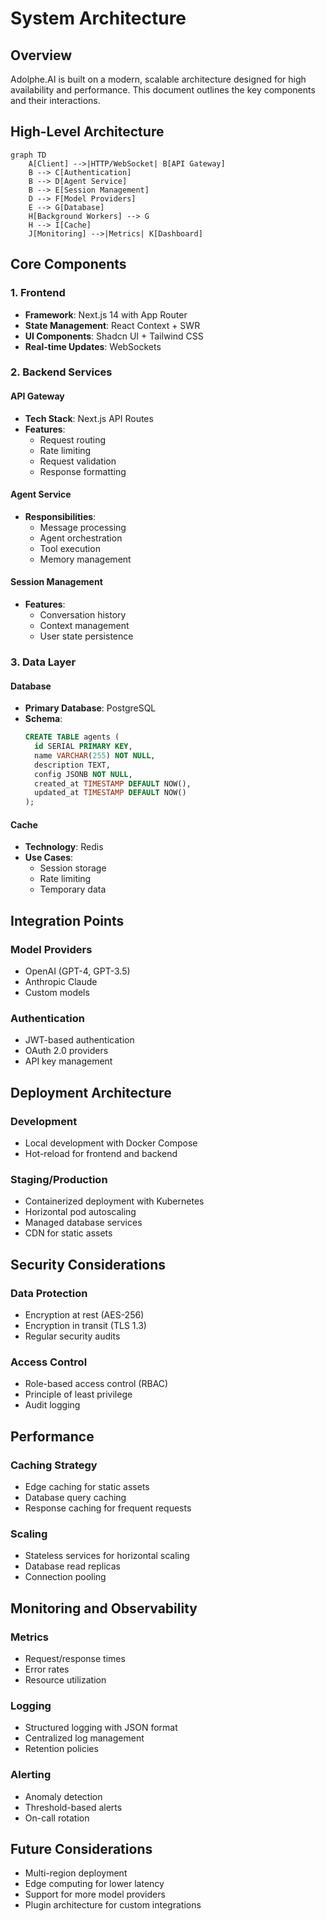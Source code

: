 # System Architecture

## Overview
Adolphe.AI is built on a modern, scalable architecture designed for high availability and performance. This document outlines the key components and their interactions.

## High-Level Architecture

```mermaid
graph TD
    A[Client] -->|HTTP/WebSocket| B[API Gateway]
    B --> C[Authentication]
    B --> D[Agent Service]
    B --> E[Session Management]
    D --> F[Model Providers]
    E --> G[Database]
    H[Background Workers] --> G
    H --> I[Cache]
    J[Monitoring] -->|Metrics| K[Dashboard]
```

## Core Components

### 1. Frontend
- **Framework**: Next.js 14 with App Router
- **State Management**: React Context + SWR
- **UI Components**: Shadcn UI + Tailwind CSS
- **Real-time Updates**: WebSockets

### 2. Backend Services

#### API Gateway
- **Tech Stack**: Next.js API Routes
- **Features**:
  - Request routing
  - Rate limiting
  - Request validation
  - Response formatting

#### Agent Service
- **Responsibilities**:
  - Message processing
  - Agent orchestration
  - Tool execution
  - Memory management

#### Session Management
- **Features**:
  - Conversation history
  - Context management
  - User state persistence

### 3. Data Layer

#### Database
- **Primary Database**: PostgreSQL
- **Schema**:
  ```sql
  CREATE TABLE agents (
    id SERIAL PRIMARY KEY,
    name VARCHAR(255) NOT NULL,
    description TEXT,
    config JSONB NOT NULL,
    created_at TIMESTAMP DEFAULT NOW(),
    updated_at TIMESTAMP DEFAULT NOW()
  );
  ```

#### Cache
- **Technology**: Redis
- **Use Cases**:
  - Session storage
  - Rate limiting
  - Temporary data

## Integration Points

### Model Providers
- OpenAI (GPT-4, GPT-3.5)
- Anthropic Claude
- Custom models

### Authentication
- JWT-based authentication
- OAuth 2.0 providers
- API key management

## Deployment Architecture

### Development
- Local development with Docker Compose
- Hot-reload for frontend and backend

### Staging/Production
- Containerized deployment with Kubernetes
- Horizontal pod autoscaling
- Managed database services
- CDN for static assets

## Security Considerations

### Data Protection
- Encryption at rest (AES-256)
- Encryption in transit (TLS 1.3)
- Regular security audits

### Access Control
- Role-based access control (RBAC)
- Principle of least privilege
- Audit logging

## Performance

### Caching Strategy
- Edge caching for static assets
- Database query caching
- Response caching for frequent requests

### Scaling
- Stateless services for horizontal scaling
- Database read replicas
- Connection pooling

## Monitoring and Observability

### Metrics
- Request/response times
- Error rates
- Resource utilization

### Logging
- Structured logging with JSON format
- Centralized log management
- Retention policies

### Alerting
- Anomaly detection
- Threshold-based alerts
- On-call rotation

## Future Considerations
- Multi-region deployment
- Edge computing for lower latency
- Support for more model providers
- Plugin architecture for custom integrations
